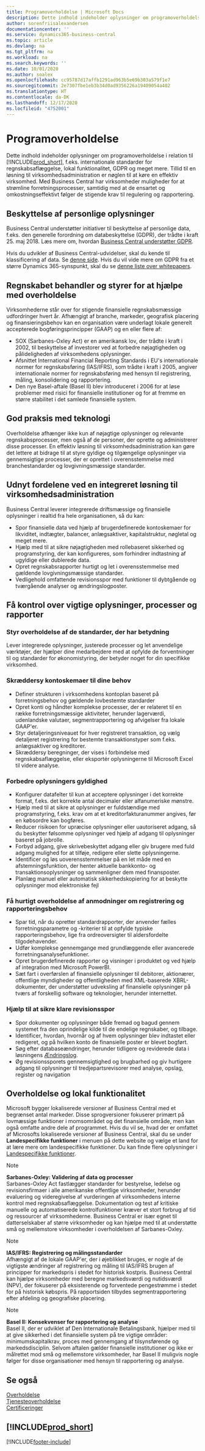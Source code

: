 ```yaml
---
title: Programoverholdelse | Microsoft Docs
description: Dette indhold indeholder oplysninger om programoverholdelse i relation til Business Central.
author: sorenfriisalexandersen
documentationcenter: ''
ms.service: dynamics365-business-central
ms.topic: article
ms.devlang: na
ms.tgt_pltfrm: na
ms.workload: na
ms.search.keywords: ''
ms.date: 10/01/2020
ms.author: soalex
ms.openlocfilehash: cc95787d17affb1291ad963b5e69b303a579f1e7
ms.sourcegitcommit: 2e7307fbe1eb3b34d0ad9356226a19409054a402
ms.translationtype: HT
ms.contentlocale: da-DK
ms.lasthandoff: 12/17/2020
ms.locfileid: "4752001"
---
```

# <a name="application-compliance"></a>Programoverholdelse

Dette indhold indeholder oplysninger om programoverholdelse i relation til [!INCLUDE[prod_short](../includes/prod_short.md)], f.eks. internationale standarder for regnskabsaflæggelse, lokal funktionalitet, GDPR og meget mere. Tillid til en løsning til virksomhedsadministration er nøglen til at køre en effektiv virksomhed. Med Business Central har virksomheder muligheder for at strømline forretningsprocesser, samtidig med at de ensartet og omkostningseffektivt følger de stigende krav til regulering og rapportering.

## <a name="data-privacy"></a>Beskyttelse af personlige oplysninger

Business Central understøtter initiativer til beskyttelse af personlige data, f.eks. den generelle forordning om databeskyttelse (GDPR), der trådte i kraft 25. maj 2018. Læs mere om, hvordan [Business Central understøtter GDPR](../admin-responding-to-requests-about-personal-data.md).  

Hvis du udvikler af Business Central-udvidelser, skal du kende til klassificering af data. Se [denne side](/dynamics365/business-central/dev-itpro/developer/devenv-classifying-data).
Hvis du vil vide mere om GDPR fra et større Dynamics 365-synspunkt, skal du se [denne liste over whitepapers](/dynamics365/get-started/gdpr/).

## <a name="accounting-processes-and-controls-to-aid-compliance"></a>Regnskabet behandler og styrer for at hjælpe med overholdelse

Virksomhederne står over for stigende finansielle regnskabsmæssige udfordringer hvert år. Afhængigt af branche, markeder, geografisk placering og finansieringsbehov kan en organisation være underlagt lokale generelt accepterede bogføringsprincipper (GAAP) og en eller flere af:

- SOX (Sarbanes-Oxley Act) er en amerikansk lov, der trådte i kraft i 2002, til beskyttelse af investorer ved at forbedre nøjagtigheden og pålideligheden af virksomhedens oplysninger.
- Afsnittet International Financial Reporting Standards i EU's internationale normer for regnskabsføring (IAS/IFRS), som trådte i kraft i 2005, angiver internationale normer for regnskabsføring med hensyn til registrering, måling, konsolidering og rapportering.
- Den nye Basel-aftale (Basel II) blev introduceret i 2006 for at løse problemer med risici for finansielle institutioner og for at fremme en større stabilitet i det samlede finansielle system.

## <a name="good-practices-with-technology"></a>God praksis med teknologi

Overholdelse afhænger ikke kun af nøjagtige oplysninger og relevante regnskabsprocesser, men også af de personer, der oprette og administrerer disse processer. En effektiv løsning til virksomhedsadministration kan gøre det lettere at bidrage til at styre gyldige og tilgængelige oplysninger via gennemsigtige processer, der er oprettet i overensstemmelse med branchestandarder og lovgivningsmæssige standarder.

## <a name="realize-the-benefits-of-an-integrated-business-management-solution"></a>Udnyt fordelene ved en integreret løsning til virksomhedsadministration

Business Central leverer integrerede driftsmæssige og finansielle oplysninger i realtid fra hele organisationen, så du kan:

- Spor finansielle data ved hjælp af brugerdefinerede kontoskemaer    for likviditet, indtægter, balancer, anlægsaktiver, kapitalstruktur, nøgletal og meget mere.
- Hjælp med til at sikre nøjagtigheden med rollebaseret sikkerhed og programstyring, der kan konfigureres, som forhindrer indtastning af ugyldige eller dublerede data.
- Opret    regnskabsrapporter    hurtigt og let i overensstemmelse med gældende lovgivningsmæssige standarder.
- Vedligehold omfattende revisionsspor med funktioner til dybtgående og tværgående analyser og ændringslogposter.

## <a name="gain-control-of-critical-information-processes-and-reports"></a>Få kontrol over vigtige oplysninger, processer og rapporter

### <a name="manage-compliance-to-the-standards-that-matter"></a>Styr overholdelse af de standarder, der har betydning

Lever integrerede oplysninger, justerede processer og let anvendelige værktøjer, der hjælper dine medarbejdere med at opfylde de forventninger til og standarder for økonomistyring, der betyder noget for din specifikke virksomhed.

### <a name="tailor-account-schedules-to-your-needs"></a>Skræddersy kontoskemaer til dine behov

- Definer strukturen i virksomhedens kontoplan baseret på forretningsbehov og gældende lovbestemte standarder
- Opret konti og håndter komplekse processer, der er relateret til en række forretningsmæssige aktiviteter, herunder lagerværdi, udenlandske valutaer, segmentrapportering og afvigelser fra lokale GAAP'er.
- Styr detaljeringsniveauet for hver registreret transaktion,    og vælg detaljeret registrering for bestemte transaktionstyper som f.eks. anlægsaktiver og kreditorer.
- Skræddersy beregninger, der vises i forbindelse med regnskabsaflæggelse, eller eksportér oplysningerne til Microsoft Excel til videre analyse.

### <a name="improve-information-validity"></a>Forbedre oplysningers gyldighed

- Konfigurer datafelter til kun at acceptere oplysninger i det korrekte format, f.eks. det korrekte antal decimaler eller alfanumeriske mønstre.
- Hjælp med til at sikre at oplysninger er fuldstændige med programstyring, f.eks. krav om at et kreditorfakturanummer angives, før en købsordre kan bogføres.
- Reducer risikoen for upræcise oplysninger    eller uautoriseret adgang, så du beskytter følsomme oplysninger ved hjælp af adgang til oplysninger baseret på jobrolle.
- Forbyd adgang, give skrivebeskyttet adgang eller giv brugere med fuld adgang mulighed for at tilføje, redigere eller slette oplysningerne.
- Identificer og løs uoverensstemmelser på en let måde    med en    afstemningsfunktion, der henter aktuelle bankkonto- og transaktionsoplysninger og sammenligner dem med finansposter.
- Planlæg manuel eller automatisk sikkerhedskopiering for at beskytte oplysninger mod elektroniske fejl

### <a name="comply-quickly-with-discovery-requests-and-reporting-demands"></a>Få hurtigt overholdelse af anmodninger om registrering og rapporteringsbehov

- Spar tid,    når du opretter    standardrapporter, der anvender fælles forretningsparametre og -kriterier til at opfylde typiske rapporteringsbehov, lige fra ordreoversigter til aldersfordelte tilgodehavender.
- Udfør komplekse gennemgange med grundlæggende eller    avancerede forretningsanalysefunktioner.
- Opret brugerdefinerede rapporter og visninger i produktet og ved hjælp af integration med Microsoft PowerBI.
- Sæt fart i    overførslen af    finansielle oplysninger til debitorer, aktionærer, offentlige myndigheder og offentligheden med XML-baserede XBRL-dokumenter, der understøtter udveksling af finansielle oplysninger på tværs af forskellig software og teknologier, herunder internettet.

### <a name="help-ensure-clear-audit-trails"></a>Hjælp til at sikre klare revisionsspor

- Spor dokumenter og oplysninger både fremad og bagud gennem systemet fra den oprindelige kilde til de endelige regnskaber, og tilbage.
- Identificer, hvordan, hvornår og af hvem oplysninger blev indtastet eller redigeret, og på hvilken konto de finansielle poster er blevet bogført.
- Søg efter databaseændringer, herunder tidligere og reviderede data i løsningens [Ændringslog](../across-log-changes.md).
- Øg revisionssporets gennemsigtighed og brugbarhed og giv hurtigere adgang til oplysninger til tredjepartsrevisorer med analyse, opslag, register og navigation

## <a name="compliance-and-local-functionality"></a>Overholdelse og lokal funktionalitet

Microsoft bygger lokaliserede versioner af Business Central med et begrænset antal markeder. Disse sprogversioner fokuserer primært på lovmæssige funktioner i momsområdet og det finansielle område, men kan også omfatte andre dele af programmet. Hvis du vil se, hvad der er omfattet af Microsofts lokaliserede versioner af Business Central, skal du se under **Landespecifikke funktioner** i menuen på dette website og vælge et land for at lære mere om landespecifikke funktioner. Du kan finde flere oplysninger i [Landespecifikke funktioner](../about-localization.md).  

> [!NOTE]  
> **Sarbanes-Oxley: Validering af data og processer**  
> Sarbanes-Oxley Act fastlægger standarder for bestyrelse, ledelse og revisionsfirmaer i alle amerikanske offentlige virksomheder, herunder evaluering og videregivelse    af    vurderingen    af    virksomhedens    interne kontrol med regnskabsaflæggelse. Dokumentation og test af kritiske manuelle og automatiserede kontrolfunktioner kræver et stort forbrug af tid og ressourcer af virksomhederne. Business Central er især egnet til datterselskaber af større virksomheder og kan hjælpe med til at understøtte små og mellemstore virksomheder i overholdelsen af Sarbanes-Oxley.

> [!NOTE]  
> **IAS/IFRS: Registrering og målingsstandarder**  
> Afhængigt af de lokale GAAP'er, der i øjeblikket bruges, er nogle af de vigtigste ændringer af registrering og måling til IAS/IFRS brugen af principper for markedspris i stedet for historisk kostpris. Business Central kan hjælpe virksomheder med beregne markedsværdi og nutidsværdi (NPV), der fokuserer på eksisterende og forventede pengestrømme i stedet for på historisk købspris. På rapportsiden tilbydes segmentrapportering efter afdeling og geografiske placering.

> [!NOTE]  
> **Basel II: Konsekvenser for rapportering og analyse**  
> Basel II, der er udviklet af Den Internationale Betalingsbank, hjælper med til at give sikkerhed i det finansielle system på tre vigtige områder: minimumskapitalkrav, proces med gennemgang af tilsynsførende og markedsdisciplin. Selvom aftalen gælder finansielle institutioner og ikke er målrettet mod små og mellemstore virksomheder, har Basel II muligvis nogle følger for disse organisationer med hensyn til rapportering og analyse.

## <a name="see-also"></a>Se også

[Overholdelse](compliance-overview.md)  
[Tjenesteoverholdelse](compliance-service-compliance.md)  
[Certificeringer](compliance-certifications.md)  

 ## [!INCLUDE[prod_short](../includes/free_trial_md.md)]  
 


[!INCLUDE[footer-include](../includes/footer-banner.md)]